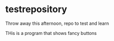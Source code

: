 # testrepository
Throw away this afternoon, repo to test and learn


THis is a program that shows fancy buttons
